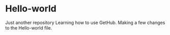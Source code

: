 # Hello-world
Just another repository
Learning how to use GetHub. 
Making a few changes to the Hello-world file.
